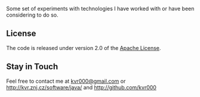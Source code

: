 Some set of experiments with technologies I have worked with or have been considering to do so.

## License

The code is released under version 2.0 of the [Apache License][].

## Stay in Touch

Feel free to contact me at kvr000@gmail.com or http://kvr.znj.cz/software/java/ and http://github.com/kvr000

[Apache License]: http://www.apache.org/licenses/LICENSE-2.0
